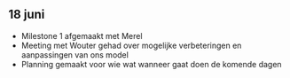 ## 18 juni
* Milestone 1 afgemaakt met Merel
* Meeting met Wouter gehad over mogelijke verbeteringen en aanpassingen van ons model
* Planning gemaakt voor wie wat wanneer gaat doen de komende dagen
